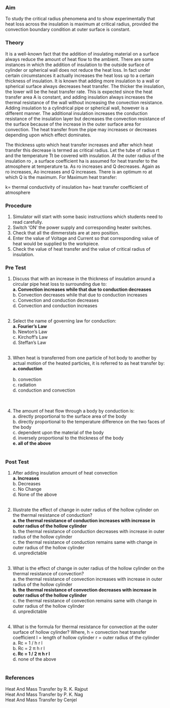 ### Aim 
To study the critical radius phenomena and to show experimentally that heat loss across the insulation is maximum at critical radius, provided the convection boundary condition at outer surface is constant. 
### Theory 
It is a well-known fact that the addition of insulating material on a surface always reduce the amount of heat flow to the ambient. There are some instances in which the addition of insulation to the outside surface of cylinder or spherical wall does not reduce the heat loss. In fact under certain circumstances it actually increases the heat loss up to a certain thickness of insulation. 
It is known that adding more insulation to a wall or spherical surface always decreases heat transfer.  The thicker the insulation, the lower will be the heat transfer rate. This is expected since the heat transfer area A is constant, and adding insulation always increases the thermal resistance of the wall without increasing the convection resistance. Adding insulation to a cylindrical pipe or spherical wall, however is a different manner. The additional insulation increases the conduction resistance of the insulation layer but decreases the convection resistance of the surface because of the increase in the outer surface area for convection. The heat transfer from the pipe may increases or decreases depending upon which effect dominates.

The thickness upto which heat transfer increases and after which heat transfer this decrease is termed as critical radius.
Let the tube of radius rt and the temperature Tt be covered with insulation. At the outer radius of the insulation ro , a surface coefficient ha is assumed for heat transfer to the atmosphere at temperature ta. As ro increases and Q decreases. Again as ro increases, Ao increases and Q increases. There is an optimum ro at which Q is the maximum.
For Maximum heat transfer:

k= thermal conductivity of insulation
ha= heat transfer coefficient of atmosphere
### Procedure
1.	Simulator will start with some basic instructions which students need to read carefully. <br>
2.	Switch ‘ON’ the power supply and corresponding heater switches.<br>
3.	Check that all the dimmerstats are at zero position.<br>
4.	Enter the value of Voltage and Current so that corresponding value of heat would be supplied to the workpiece.<br>
5.	Check the value of heat transfer and the value of critical radius of insulation. <br>

### Pre Test 
1. Discuss that with an increase in the thickness of insulation around a circular pipe heat loss to surrounding due to: <br>
<b> a.	Convection increases while that due to conduction decreases </b> <br>
b.	Convection decreases while that due to conduction increases <br>
c.	Convection and conduction decreases <br>
d.	Convection and conduction increases<br><br>

2. Select the name of governing law for conduction:<br>
<b> a.	Fourier’s Law </b> <br>
b.	Newton’s Law<br>
c.	Kirchoff’s Law<br>
d.	Steffan’s Law<br><br>

3. When heat is transferred from one particle of hot body to another by actual motion of the heated particles, it is referred to as heat transfer by:<br>
<b> a. conduction </b> <br>     
b. convection<br>
c. radiation<br>
d. conduction and convection<br><br>
 
4. The amount of heat flow through a body by conduction is:<br>
a. directly proportional to the surface area of the body<br>
b. directly proportional to the temperature difference on the two faces of the body<br>
c. dependent upon the material of the body<br>
d. inversely proportional to the thickness of the body<br>
<b> e. all of the above </b> <br><br>
 
### Post Test 
1. After adding insulation amount of heat convection<br>
<b> a. Increases </b><br>
b. Decreases<br>
c. No Change<br>
d. None of the above<br><br>

2. Illustrate the effect of change in outer radius of the hollow cylinder on the thermal resistance of conduction?<br>
<b> a. the thermal resistance of conduction increases with increase in outer radius of the hollow cylinder </b><br>
b. the thermal resistance of conduction decreases with increase in outer radius of the hollow cylinder<br>
c. the thermal resistance of conduction remains same with change in outer radius of the hollow cylinder<br>
d. unpredictable<br><br>

3. What is the effect of change in outer radius of the hollow cylinder on the thermal resistance of convection?<br>
a. the thermal resistance of convection increases with increase in outer radius of the hollow cylinder<br>
<b> b. the thermal resistance of convection decreases with increase in outer radius of the hollow cylinder </b><br>
c. the thermal resistance of convection remains same with change in outer radius of the hollow cylinder<br>
d. unpredictable<br><br>

4. What is the formula for thermal resistance for convection at the outer surface of hollow cylinder?
Where,
h = convection heat transfer coefficient
l = length of hollow cylinder
r = outer radius of the cylinder<br>
a. Rc = 1 / h r l<br>
b. Rc = 2 π h r l<br>
<b> c. Rc = 1 / 2 π h r l </b><br>
d. none of the above<br><br>


### References
Heat And Mass Transfer by R. K. Rajput<br>
Heat And Mass Transfer by P. K. Nag<br>
Heat And Mass Transfer by Cenjel<br>
